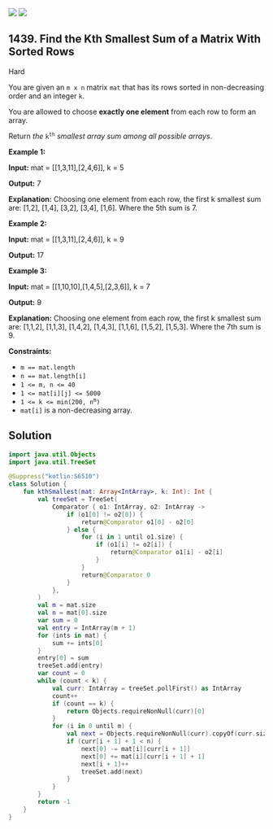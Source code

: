 [![](https://img.shields.io/github/stars/javadev/LeetCode-in-Kotlin?label=Stars&style=flat-square)](https://github.com/javadev/LeetCode-in-Kotlin)
[![](https://img.shields.io/github/forks/javadev/LeetCode-in-Kotlin?label=Fork%20me%20on%20GitHub%20&style=flat-square)](https://github.com/javadev/LeetCode-in-Kotlin/fork)

## 1439\. Find the Kth Smallest Sum of a Matrix With Sorted Rows

Hard

You are given an `m x n` matrix `mat` that has its rows sorted in non-decreasing order and an integer `k`.

You are allowed to choose **exactly one element** from each row to form an array.

Return _the_ <code>k<sup>th</sup></code> _smallest array sum among all possible arrays_.

**Example 1:**

**Input:** mat = \[\[1,3,11],[2,4,6]], k = 5

**Output:** 7

**Explanation:** Choosing one element from each row, the first k smallest sum are: [1,2], [1,4], [3,2], [3,4], [1,6]. Where the 5th sum is 7.

**Example 2:**

**Input:** mat = \[\[1,3,11],[2,4,6]], k = 9

**Output:** 17

**Example 3:**

**Input:** mat = \[\[1,10,10],[1,4,5],[2,3,6]], k = 7

**Output:** 9

**Explanation:** Choosing one element from each row, the first k smallest sum are: [1,1,2], [1,1,3], [1,4,2], [1,4,3], [1,1,6], [1,5,2], [1,5,3]. Where the 7th sum is 9.

**Constraints:**

*   `m == mat.length`
*   `n == mat.length[i]`
*   `1 <= m, n <= 40`
*   `1 <= mat[i][j] <= 5000`
*   <code>1 <= k <= min(200, n<sup>m</sup>)</code>
*   `mat[i]` is a non-decreasing array.

## Solution

```kotlin
import java.util.Objects
import java.util.TreeSet

@Suppress("kotlin:S6510")
class Solution {
    fun kthSmallest(mat: Array<IntArray>, k: Int): Int {
        val treeSet = TreeSet(
            Comparator { o1: IntArray, o2: IntArray ->
                if (o1[0] != o2[0]) {
                    return@Comparator o1[0] - o2[0]
                } else {
                    for (i in 1 until o1.size) {
                        if (o1[i] != o2[i]) {
                            return@Comparator o1[i] - o2[i]
                        }
                    }
                    return@Comparator 0
                }
            },
        )
        val m = mat.size
        val n = mat[0].size
        var sum = 0
        val entry = IntArray(m + 1)
        for (ints in mat) {
            sum += ints[0]
        }
        entry[0] = sum
        treeSet.add(entry)
        var count = 0
        while (count < k) {
            val curr: IntArray = treeSet.pollFirst() as IntArray
            count++
            if (count == k) {
                return Objects.requireNonNull(curr)[0]
            }
            for (i in 0 until m) {
                val next = Objects.requireNonNull(curr).copyOf(curr.size)
                if (curr[i + 1] + 1 < n) {
                    next[0] -= mat[i][curr[i + 1]]
                    next[0] += mat[i][curr[i + 1] + 1]
                    next[i + 1]++
                    treeSet.add(next)
                }
            }
        }
        return -1
    }
}
```
